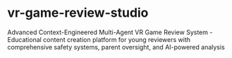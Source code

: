 # vr-game-review-studio
Advanced Context-Engineered Multi-Agent VR Game Review System - Educational content creation platform for young reviewers with comprehensive safety systems, parent oversight, and AI-powered analysis
